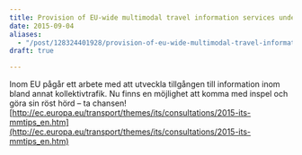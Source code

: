 ```yaml
---
title: Provision of EU-wide multimodal travel information services under the ITS Directive 2010/40/EU
date: 2015-09-04
aliases:
  - "/post/128324401928/provision-of-eu-wide-multimodal-travel-information-services-under-the-its-directive-201040eu"
draft: true

---
```


Inom EU pågår ett arbete med att utveckla tillgången till information inom bland annat kollektivtrafik. Nu finns en möjlighet att komma med inspel och göra sin röst hörd &ndash; ta chansen!
[http://ec.europa.eu/transport/themes/its/consultations/2015-its-mmtips_en.htm](http://ec.europa.eu/transport/themes/its/consultations/2015-its-mmtips_en.htm)
 
